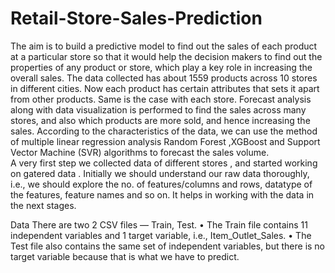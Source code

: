 # Retail-Store-Sales-Prediction

The aim is to build a predictive model to find out the sales of each product at a particular store so that it would help the decision makers to find out the properties of any product or store, which play a key role in increasing the overall sales. 
The data collected has about 1559 products across 10 stores in different cities. Now each product has certain attributes that sets it apart from other products. Same is the case with each store. 
Forecast analysis along with data visualization is performed to find the sales across many stores, and also which products are more sold, and hence increasing the sales. According to the characteristics of the data, we can use the method of multiple linear regression analysis  Random Forest ,XGBoost and Support Vector Machine (SVR) algorithms to forecast the sales volume.  
A very first step we collected data of different stores , and started working on gatered data . Initially we should understand our raw data thoroughly, i.e., we should explore the no. of features/columns and rows, datatype of the features, feature names and so on. It helps in working with the data in the next stages.

Data 
There are two 2 CSV files — Train, Test. 
• The Train file contains 11 independent variables and 1 target variable, i.e., Item_Outlet_Sales.
• The Test file also contains the same set of independent variables, but there is no target variable because that is what we have to predict. 
